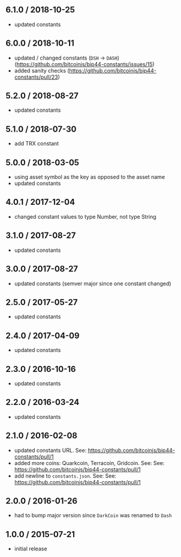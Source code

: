 6.1.0 / 2018-10-25
------------------
- updated constants

6.0.0 / 2018-10-11
------------------
- updated / changed constants (`DSH` -> `DASH`) (https://github.com/bitcoinjs/bip44-constants/issues/15)
- added sanity checks (https://github.com/bitcoinjs/bip44-constants/pull/23)

5.2.0 / 2018-08-27
------------------
- updated constants

5.1.0 / 2018-07-30
------------------
- add TRX constant

5.0.0 / 2018-03-05
------------------
- using asset symbol as the key as opposed to the asset name
- updated constants

4.0.1 / 2017-12-04
------------------
- changed constant values to type Number, not type String

3.1.0 / 2017-08-27
------------------
- updated constants

3.0.0 / 2017-08-27
------------------
- updated constants (semver major since one constant changed)

2.5.0 / 2017-05-27
------------------
- updated constants

2.4.0 / 2017-04-09
------------------
- updated constants

2.3.0 / 2016-10-16
------------------
- updated constants

2.2.0 / 2016-03-24
------------------
- updated constants

2.1.0 / 2016-02-08
------------------
- updated constants URL. See: https://github.com/bitcoinjs/bip44-constants/pull/1
- added more coins: Quarkcoin, Terracoin, Gridcoin. See: See: https://github.com/bitcoinjs/bip44-constants/pull/1
- add newline to `constants.json`. See: See: https://github.com/bitcoinjs/bip44-constants/pull/1

2.0.0 / 2016-01-26
------------------
- had to bump major version since `DarkCoin` was renamed to `Dash`

1.0.0 / 2015-07-21
------------------
- initial release
